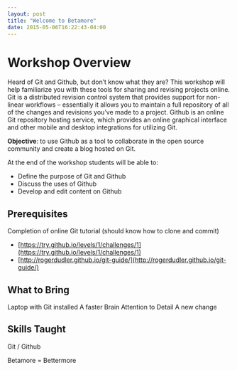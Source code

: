 ```yaml
---
layout: post
title: "Welcome to Betamore"
date: 2015-05-06T16:22:43-04:00
---
```


# Workshop Overview

Heard of Git and Github, but don’t know what they are? This workshop will help familiarize you with these tools for sharing and revising projects online. Git is a distributed revision control system that provides support for non-linear workflows – essentially it allows you to maintain a full repository of all of the changes and revisions  you’ve made to a project. Github is an online Git repository hosting service, which provides an online graphical interface and other mobile and desktop integrations for utilizing Git.

__Objective__: to use Github as a tool to collaborate in the open source community and create a blog hosted on Git.

At the end of the workshop students will be able to:

 - Define the purpose of Git and Github
 - Discuss the uses of Github
 - Develop and edit content on Github

## Prerequisites

Completion of online Git tutorial (should know how to clone and commit)

 - [https://try.github.io/levels/1/challenges/1](https://try.github.io/levels/1/challenges/1)
 - [http://rogerdudler.github.io/git-guide/](http://rogerdudler.github.io/git-guide/)

## What to Bring

Laptop with Git installed
A faster Brain
Attention to Detail
A new change

## Skills Taught

Git / Github

Betamore = Bettermore